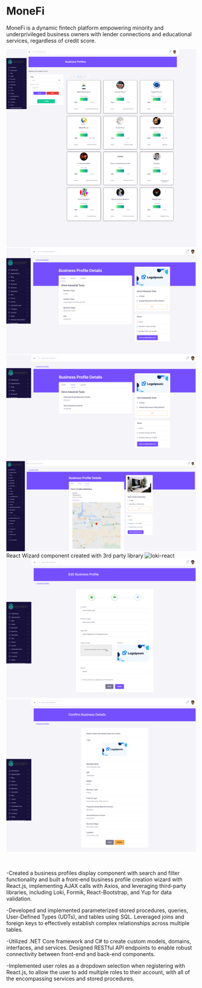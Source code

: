 # MoneFi

MoneFi is a dynamic fintech platform empowering minority and underprivileged business owners with lender connections
and educational services, regardless of credit score.

![Business Profiles](Screenshots/MoneFi-BP-Fullscreen.png)
![Business-Profiles-Details](Screenshots/MoneFi-BPD-Fullscreen.png)
![Business-Profiles-Income](Screenshots/MoneFi-BPDI-Fullscreen.png)
![Business-Profiles-Location](Screenshots/MoneFi-BPM-Fullscreen.png)
React Wizard component created with 3rd party library ![loki-react](https://github.com/JoaoCnh/react-loki)
![Business-Profiles-Wizard](Screenshots/MoneFi-BPW3-Fullscreen.png)
![Business-Profiles-Wizard Update](Screenshots/MoneFi-BPWCU-Fullscreen.png)

<br>

-Created a business profiles display component with search and filter functionality and built a front-end business profile creation wizard with React.js, implementing AJAX calls with Axios, and leveraging third-party libraries, including Loki, Formik, React-Bootstrap, and Yup for data validation.

-Developed and implemented parameterized stored procedures, queries, User-Defined Types (UDTs), and tables using SQL. Leveraged joins and foreign keys to effectively establish complex relationships across multiple tables.

-Utilized .NET Core framework and C# to create custom models, domains, interfaces, and services. Designed RESTful API endpoints to enable robust connectivity between front-end and back-end components.

-Implemented user roles as a dropdown selection when registering with React.js, to allow the user to add multiple roles to their account, with all of the encompassing services and stored procedures.

